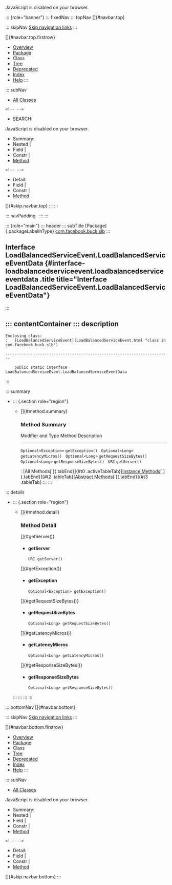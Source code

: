 <div>

JavaScript is disabled on your browser.

</div>

::: {role="banner"}
::: fixedNav
::: topNav
[]{#navbar.top}

::: skipNav
[Skip navigation links](#skip.navbar.top "Skip navigation links")
:::

[]{#navbar.top.firstrow}

-   [Overview](../../../../index.html)
-   [Package](package-summary.html)
-   Class
-   [Tree](package-tree.html)
-   [Deprecated](../../../../deprecated-list.html)
-   [Index](../../../../index-all.html)
-   [Help](../../../../help-doc.html)
:::

::: subNav
-   [All Classes](../../../../allclasses.html)

```{=html}
<!-- -->
```
-   SEARCH:

<div>

<div>

JavaScript is disabled on your browser.

</div>

</div>

<div>

-   Summary: 
-   Nested \| 
-   Field \| 
-   Constr \| 
-   [Method](#method.summary)

```{=html}
<!-- -->
```
-   Detail: 
-   Field \| 
-   Constr \| 
-   [Method](#method.detail)

</div>

[]{#skip.navbar.top}
:::
:::

::: navPadding
 
:::
:::

::: {role="main"}
::: header
::: subTitle
[Package]{.packageLabelInType} [com.facebook.buck.slb](package-summary.html)
:::

## Interface LoadBalancedServiceEvent.LoadBalancedServiceEventData {#interface-loadbalancedserviceevent.loadbalancedserviceeventdata .title title="Interface LoadBalancedServiceEvent.LoadBalancedServiceEventData"}
:::

::: contentContainer
::: description
-   

    Enclosing class:
    :   [LoadBalancedServiceEvent](LoadBalancedServiceEvent.html "class in com.facebook.buck.slb")

    ------------------------------------------------------------------------

        public static interface LoadBalancedServiceEvent.LoadBalancedServiceEventData
:::

::: summary
-   ::: {.section role="region"}
    -   []{#method.summary}

        ### Method Summary

          Modifier and Type       Method                     Description
          ----------------------- -------------------------- -------------
          `Optional<Exception>`   `getException()`            
          `Optional<Long>`        `getLatencyMicros()`        
          `Optional<Long>`        `getRequestSizeBytes()`     
          `Optional<Long>`        `getResponseSizeBytes()`    
          `URI`                   `getServer()`               

          : [All Methods[ ]{.tabEnd}]{#t0 .activeTableTab}[[Instance
          Methods](javascript:show(2);)[ ]{.tabEnd}]{#t2
          .tableTab}[[Abstract
          Methods](javascript:show(4);)[ ]{.tabEnd}]{#t3 .tableTab}
    :::
:::

::: details
-   ::: {.section role="region"}
    -   []{#method.detail}

        ### Method Detail

        []{#getServer()}

        -   #### getServer

            ``` methodSignature
            URI getServer()
            ```

        []{#getException()}

        -   #### getException

            ``` methodSignature
            Optional<Exception> getException()
            ```

        []{#getRequestSizeBytes()}

        -   #### getRequestSizeBytes

            ``` methodSignature
            Optional<Long> getRequestSizeBytes()
            ```

        []{#getLatencyMicros()}

        -   #### getLatencyMicros

            ``` methodSignature
            Optional<Long> getLatencyMicros()
            ```

        []{#getResponseSizeBytes()}

        -   #### getResponseSizeBytes

            ``` methodSignature
            Optional<Long> getResponseSizeBytes()
            ```
    :::
:::
:::
:::

::: bottomNav
[]{#navbar.bottom}

::: skipNav
[Skip navigation links](#skip.navbar.bottom "Skip navigation links")
:::

[]{#navbar.bottom.firstrow}

-   [Overview](../../../../index.html)
-   [Package](package-summary.html)
-   Class
-   [Tree](package-tree.html)
-   [Deprecated](../../../../deprecated-list.html)
-   [Index](../../../../index-all.html)
-   [Help](../../../../help-doc.html)
:::

::: subNav
-   [All Classes](../../../../allclasses.html)

<div>

<div>

JavaScript is disabled on your browser.

</div>

</div>

<div>

-   Summary: 
-   Nested \| 
-   Field \| 
-   Constr \| 
-   [Method](#method.summary)

```{=html}
<!-- -->
```
-   Detail: 
-   Field \| 
-   Constr \| 
-   [Method](#method.detail)

</div>

[]{#skip.navbar.bottom}
:::
